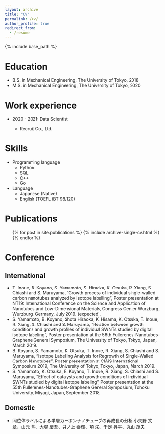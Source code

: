 ```yaml
---
layout: archive
title: "CV"
permalink: /cv/
author_profile: true
redirect_from:
  - /resume
---
```


{% include base_path %}

# Education

- B.S. in Mechanical Engineering, The University of Tokyo, 2018
- M.S. in Mechanical Engineering, The University of Tokyo, 2020

# Work experience

- 2020 - 2021: Data Scientist

  - Recruit Co., Ltd.

# Skills

- Programming language
  - Python
  - SQL
  - C++
  - Go
- Language
  - Japanese (Native)
  - English (TOEFL iBT 98/120)

# Publications

  <ul>{% for post in site.publications %}
    {% include archive-single-cv.html %}
  {% endfor %}</ul>

# Conference
## International
- T. Inoue, B. Koyano, S. Yamamoto, S. Hiraoka, K. Otsuka, R. Xiang, S. Chiashi and S. Maruyama, “Growth process of individual single-walled carbon nanotubes analyzed by isotope labelling”, Poster presentation at NT19: International Conference on the Science and Application of Nanotubes and Low-Dimensional Materials, Congress Center Wurzburg, Wurzburg, Germany, July 2019. (expected). 
- S. Yamamoto, B. Koyano, Shota Hiraoka, K. Hisama, K. Otsuka, T. Inoue, R. Xiang, S. Chiashi and S. Maruyama, “Relation between growth conditions and growth profiles of individual SWNTs studied by digital isotope labeling”, Poster presentation at the 56th Fullerenes-Nanotubes-Graphene General Symposium, The University of Tokyo, Tokyo, Japan, March 2019.  
- B. Koyano, S. Yamamoto, K. Otsuka, T. Inoue, R. Xiang, S. Chiashi and S. Maruyama, “Isotope Labelling Analysis for Regrowth of Single-Walled Carbon Nanotubes”, Poster presentation at CIAiS International Symposium 2019, The University of Tokyo, Tokyo, Japan, March 2019. 
- S. Yamamoto, K. Otsuka, B. Koyano, T. Inoue, R. Xiang, S. Chiashi and S. Maruyama, “Effect of catalysts and growth conditions of individual SWNTs studied by digital isotope labeling”, Poster presentation at the 55th Fullerenes-Nanotubes-Graphene General Symposium, Tohoku University, Miyagi, Japan, September 2018.

## Domestic
- 同位体ラベルによる単層カーボンナノチューブの再成長の分析 小矢野 文章、山元 隼、大塚 慶吾、井ノ上 泰輝、項 栄、千足 昇平、丸山 茂夫
